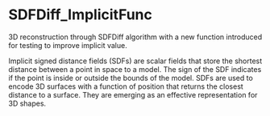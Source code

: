 # SDFDiff_ImplicitFunc
3D reconstruction through SDFDiff algorithm with a new function introduced for testing to improve implicit value.

Implicit signed distance fields (SDFs) are scalar fields that store the shortest distance between a point in space to a model. The sign of the SDF indicates if the point is inside or outside the bounds of the model. 
SDFs are used to encode 3D surfaces with a function of position that returns the closest distance to a surface. They are emerging as an effective representation for 3D shapes. 


